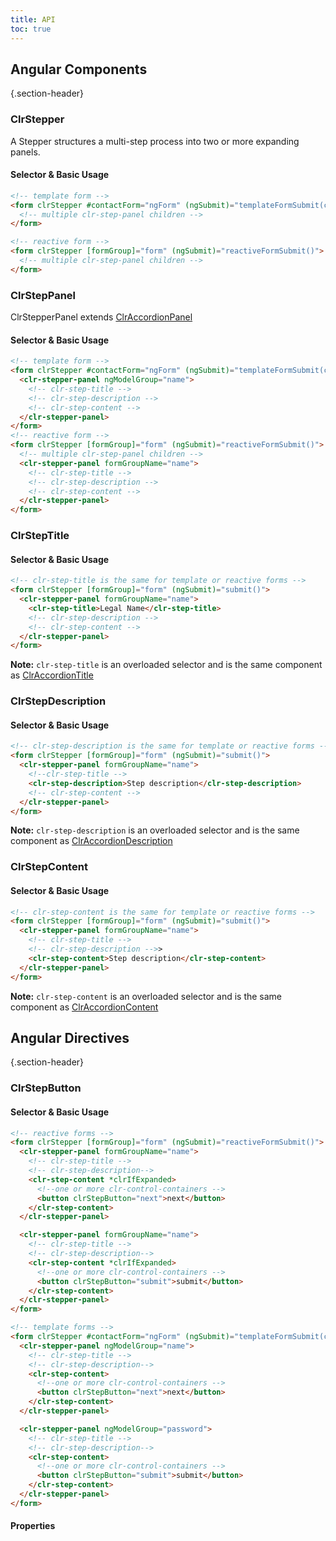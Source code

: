 ```yaml
---
title: API
toc: true
---
```


## Angular Components

{.section-header}

### ClrStepper

A Stepper structures a multi-step process into two or more expanding panels.

#### Selector & Basic Usage

```html
<!-- template form -->
<form clrStepper #contactForm="ngForm" (ngSubmit)="templateFormSubmit(contactForm.value)">
  <!-- multiple clr-step-panel children -->
</form>

<!-- reactive form -->
<form clrStepper [formGroup]="form" (ngSubmit)="reactiveFormSubmit()">
  <!-- multiple clr-step-panel children -->
</form>
```

### ClrStepPanel

ClrStepperPanel extends [ClrAccordionPanel](../accordion/api.md#clraccordionpanel)

#### Selector & Basic Usage

```html
<!-- template form -->
<form clrStepper #contactForm="ngForm" (ngSubmit)="templateFormSubmit(contactForm.value)">
  <clr-stepper-panel ngModelGroup="name">
    <!-- clr-step-title -->
    <!-- clr-step-description -->
    <!-- clr-step-content -->
  </clr-stepper-panel>
</form>
<!-- reactive form -->
<form clrStepper [formGroup]="form" (ngSubmit)="reactiveFormSubmit()">
  <!-- multiple clr-step-panel children -->
  <clr-stepper-panel formGroupName="name">
    <!-- clr-step-title -->
    <!-- clr-step-description -->
    <!-- clr-step-content -->
  </clr-stepper-panel>
</form>
```

### ClrStepTitle

#### Selector & Basic Usage

```html
<!-- clr-step-title is the same for template or reactive forms -->
<form clrStepper [formGroup]="form" (ngSubmit)="submit()">
  <clr-stepper-panel formGroupName="name">
    <clr-step-title>Legal Name</clr-step-title>
    <!-- clr-step-description -->
    <!-- clr-step-content -->
  </clr-stepper-panel>
</form>
```

**Note:** `clr-step-title` is an overloaded selector and is the same component as [ClrAccordionTitle](../accordion/api.md#clraccordiontitle)

### ClrStepDescription

#### Selector & Basic Usage

```html
<!-- clr-step-description is the same for template or reactive forms -->
<form clrStepper [formGroup]="form" (ngSubmit)="submit()">
  <clr-stepper-panel formGroupName="name">
    <!--clr-step-title -->
    <clr-step-description>Step description</clr-step-description>
    <!-- clr-step-content -->
  </clr-stepper-panel>
</form>
```

**Note:** `clr-step-description` is an overloaded selector and is the same component as [ClrAccordionDescription](../accordion/api.md#clraccordiondescription)

### ClrStepContent

#### Selector & Basic Usage

```html
<!-- clr-step-content is the same for template or reactive forms -->
<form clrStepper [formGroup]="form" (ngSubmit)="submit()">
  <clr-stepper-panel formGroupName="name">
    <!-- clr-step-title -->
    <!-- clr-step-description -->>
    <clr-step-content>Step description</clr-step-content>
  </clr-stepper-panel>
</form>
```

**Note:** `clr-step-content` is an overloaded selector and is the same component as [ClrAccordionContent](../accordion/api.md#clraccordioncontent)

## Angular Directives

{.section-header}

### ClrStepButton

#### Selector & Basic Usage

```html
<!-- reactive forms -->
<form clrStepper [formGroup]="form" (ngSubmit)="reactiveFormSubmit()">
  <clr-stepper-panel formGroupName="name">
    <!-- clr-step-title -->
    <!-- clr-step-description-->
    <clr-step-content *clrIfExpanded>
      <!--one or more clr-control-containers -->
      <button clrStepButton="next">next</button>
    </clr-step-content>
  </clr-stepper-panel>

  <clr-stepper-panel formGroupName="name">
    <!-- clr-step-title -->
    <!-- clr-step-description-->
    <clr-step-content *clrIfExpanded>
      <!--one or more clr-control-containers -->
      <button clrStepButton="submit">submit</button>
    </clr-step-content>
  </clr-stepper-panel>
</form>

<!-- template forms -->
<form clrStepper #contactForm="ngForm" (ngSubmit)="templateFormSubmit(contactForm.value)">
  <clr-stepper-panel ngModelGroup="name">
    <!-- clr-step-title -->
    <!-- clr-step-description-->
    <clr-step-content>
      <!--one or more clr-control-containers -->
      <button clrStepButton="next">next</button>
    </clr-step-content>
  </clr-stepper-panel>

  <clr-stepper-panel ngModelGroup="password">
    <!-- clr-step-title -->
    <!-- clr-step-description-->
    <clr-step-content>
      <!--one or more clr-control-containers -->
      <button clrStepButton="submit">submit</button>
    </clr-step-content>
  </clr-stepper-panel>
</form>
```

#### Properties

<DocComponentApi component="ClrStepButton" item="bindings" />
